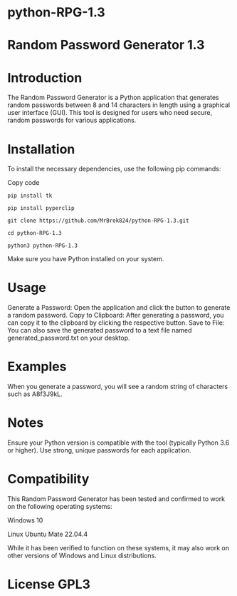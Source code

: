 # python-RPG-1.3

# Random Password Generator 1.3

# Introduction

The Random Password Generator is a Python application that generates random passwords between 8 and 14 characters in length using a graphical user interface (GUI). This tool is designed for users who need secure, random passwords for various applications.

# Installation

To install the necessary dependencies, use the following pip commands:

Copy code
```
pip install tk
```
```
pip install pyperclip
```
```
git clone https://github.com/MrBrok824/python-RPG-1.3.git
```
```
cd python-RPG-1.3
```
```
python3 python-RPG-1.3
```

Make sure you have Python installed on your system.

# Usage

Generate a Password: Open the application and click the button to generate a random password.
Copy to Clipboard: After generating a password, you can copy it to the clipboard by clicking the respective button.
Save to File: You can also save the generated password to a text file named generated_password.txt on your desktop.

# Examples
When you generate a password, you will see a random string of characters such as A8f3J9kL.

# Notes

Ensure your Python version is compatible with the tool (typically Python 3.6 or higher).
Use strong, unique passwords for each application.

# Compatibility
This Random Password Generator has been tested and confirmed to work on the following operating systems:

Windows 10

Linux Ubuntu Mate 22.04.4

While it has been verified to function on these systems, it may also work on other versions of Windows and Linux distributions. 

# License GPL3
